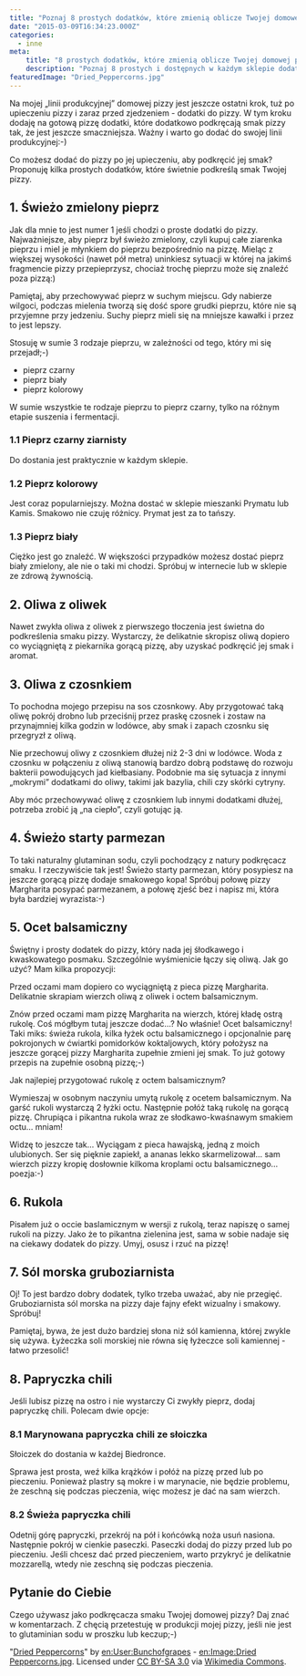 ```yaml
---
title: "Poznaj 8 prostych dodatków, które zmienią oblicze Twojej domowej pizzy"
date: "2015-03-09T16:34:23.000Z"
categories: 
  - inne
meta: 
    title: "8 prostych dodatków, które zmienią oblicze Twojej domowej pizzy"
    description: "Poznaj 8 prostych i dostępnych w każdym sklepie dodatków, które zmienią oblicze Twojej domowej pizzy pokręcając jej smak."
featuredImage: "Dried_Peppercorns.jpg"
---
```


Na mojej „linii produkcyjnej” domowej pizzy jest jeszcze ostatni krok, tuż po upieczeniu pizzy i zaraz przed zjedzeniem - dodatki do pizzy. W tym kroku dodaję na gotową pizzę dodatki, które dodatkowo podkręcają smak pizzy tak, że jest jeszcze smaczniejsza. Ważny i warto go dodać do swojej linii produkcyjnej:-)

Co możesz dodać do pizzy po jej upieczeniu, aby podkręcić jej smak? Proponuję kilka prostych dodatków, które świetnie podkreślą smak Twojej pizzy.

## 1\. Świeżo zmielony pieprz

Jak dla mnie to jest numer 1 jeśli chodzi o proste dodatki do pizzy. Najważniejsze, aby pieprz był świeżo zmielony, czyli kupuj całe ziarenka pieprzu i miel je młynkiem do pieprzu bezpośrednio na pizzę. Mieląc z większej wysokości (nawet pół metra) uninkiesz sytuacji w której na jakimś fragmencie pizzy przepieprzysz, chociaż trochę pieprzu może się znaleźć poza pizzą:)

Pamiętaj, aby przechowywać pieprz w suchym miejscu. Gdy nabierze wilgoci, podczas mielenia tworzą się dość spore grudki pieprzu, które nie są przyjemne przy jedzeniu. Suchy pieprz mieli się na mniejsze kawałki i przez to jest lepszy.

Stosuję w sumie 3 rodzaje pieprzu, w zależności od tego, który mi się przejadł;-)

- pieprz czarny
- pieprz biały
- pieprz kolorowy

W sumie wszystkie te rodzaje pieprzu to pieprz czarny, tylko na różnym etapie suszenia i fermentacji.

### 1.1 Pieprz czarny ziarnisty

Do dostania jest praktycznie w każdym sklepie.

### 1.2 Pieprz kolorowy

Jest coraz popularniejszy. Można dostać w sklepie mieszanki Prymatu lub Kamis. Smakowo nie czuję różnicy. Prymat jest za to tańszy.

### 1.3 Pieprz biały

Ciężko jest go znaleźć. W większości przypadków możesz dostać pieprz biały zmielony, ale nie o taki mi chodzi. Spróbuj w internecie lub w sklepie ze zdrową żywnością.

## 2\. Oliwa z oliwek

Nawet zwykła oliwa z oliwek z pierwszego tłoczenia jest świetna do podkreślenia smaku pizzy. Wystarczy, że delikatnie skropisz oliwą dopiero co wyciągniętą z piekarnika gorącą pizzę, aby uzyskać podkręcić jej smak i aromat.

## 3\. Oliwa z czosnkiem

To pochodna mojego przepisu na sos czosnkowy. Aby przygotować taką oliwę pokrój drobno lub przeciśnij przez praskę czosnek i zostaw na przynajmniej kilka godzin w lodówce, aby smak i zapach czosnku się przegryzł z oliwą.

Nie przechowuj oliwy z czosnkiem dłużej niż 2-3 dni w lodówce. Woda z czosnku w połączeniu z oliwą stanowią bardzo dobrą podstawę do rozwoju bakterii powodujących jad kiełbasiany. Podobnie ma się sytuacja z innymi „mokrymi” dodatkami do oliwy, takimi jak bazylia, chili czy skórki cytryny.

Aby móc przechowywać oliwę z czosnkiem lub innymi dodatkami dłużej, potrzeba zrobić ją „na ciepło”, czyli gotując ją.

## 4\. Świeżo starty parmezan

To taki naturalny glutaminan sodu, czyli pochodzący z natury podkręcacz smaku. I rzeczywiście tak jest! Świeżo starty parmezan, który posypiesz na jeszcze gorącą pizzę dodaje smakowego kopa! Spróbuj połowę pizzy Margharita posypać parmezanem, a połowę zjeść bez i napisz mi, która była bardziej wyrazista:-)

## 5\. Ocet balsamiczny

Świętny i prosty dodatek do pizzy, który nada jej śłodkawego i kwaskowatego posmaku. Szczególnie wyśmienicie łączy się oliwą. Jak go użyć? Mam kilka propozycji:

Przed oczami mam dopiero co wyciągniętą z pieca pizzę Margharita. Delikatnie skrapiam wierzch oliwą z oliwek i octem balsamicznym.

Znów przed oczami mam pizzę Margharita na wierzch, której kładę ostrą rukolę. Coś mógłbym tutaj jeszcze dodać…? No właśnie! Ocet balsamiczny! Taki miks: świeża rukola, kilka łyżek octu balsamicznego i opcjonalnie parę pokrojonych w ćwiartki pomidorków koktaljowych, który położysz na jeszcze gorącej pizzy Margharita zupełnie zmieni jej smak. To już gotowy przepis na zupełnie osobną pizzę;-)

Jak najlepiej przygotować rukolę z octem balsamicznym?

Wymieszaj w osobnym naczyniu umytą rukolę z ocetem balsamicznym. Na garść rukoli wystarczą 2 łyżki octu. Następnie połóż taką rukolę na gorącą pizzę. Chrupiąca i pikantna rukola wraz ze słodkawo-kwaśnawym smakiem octu… mniam!

Widzę to jeszcze tak… Wyciągam z pieca hawajską, jedną z moich ulubionych. Ser się pięknie zapiekł, a ananas lekko skarmelizował… sam wierzch pizzy kropię dosłownie kilkoma kroplami octu balsamicznego… poezja:-)

## 6\. Rukola

Pisałem już o occie baslamicznym w wersji z rukolą, teraz napiszę o samej rukoli na pizzy. Jako że to pikantna zielenina jest, sama w sobie nadaje się na ciekawy dodatek do pizzy. Umyj, osusz i rzuć na pizzę!

## 7\. Sól morska gruboziarnista

Oj! To jest bardzo dobry dodatek, tylko trzeba uważać, aby nie przegięć. Gruboziarnista sól morska na pizzy daje fajny efekt wizualny i smakowy. Spróbuj!

Pamiętaj, bywa, że jest dużo bardziej słona niż sól kamienna, której zwykle się używa. Łyżeczka soli morskiej nie równa się łyżeczce soli kamiennej - łatwo przesolić!

## 8\. Papryczka chili

Jeśli lubisz pizzę na ostro i nie wystarczy Ci zwykły pieprz, dodaj papryczkę chili. Polecam dwie opcje:

### 8.1 Marynowana papryczka chili ze słoiczka

Słoiczek do dostania w każdej Biedronce.

Sprawa jest prosta, weź kilka krążków i połóż na pizzę przed lub po pieczeniu. Ponieważ plastry są mokre i w marynacie, nie będzie problemu, że zeschną się podczas pieczenia, więc możesz je dać na sam wierzch.

### 8.2 Świeża papryczka chili

Odetnij górę papryczki, przekrój na pół i końcówką noża usuń nasiona. Następnie pokrój w cienkie paseczki. Paseczki dodaj do pizzy przed lub po pieczeniu. Jeśli chcesz dać przed pieczeniem, warto przykryć je delikatnie mozzarellą, wtedy nie zeschną się podczas pieczenia.

## Pytanie do Ciebie

Czego używasz jako podkręcacza smaku Twojej domowej pizzy? Daj znać w komentarzach. Z chęcią przetestuję w produkcji mojej pizzy, jeśli nie jest to glutaminian sodu w proszku lub keczup;-)

"[Dried Peppercorns](http://commons.wikimedia.org/wiki/File:Dried_Peppercorns.jpg#mediaviewer/File:Dried_Peppercorns.jpg)" by [en:User:Bunchofgrapes](//en.wikipedia.org/wiki/User:Bunchofgrapes "en:User:Bunchofgrapes") - [en:Image:Dried Peppercorns.jpg](//en.wikipedia.org/wiki/Image:Dried_Peppercorns.jpg "en:Image:Dried Peppercorns.jpg"). Licensed under [CC BY-SA 3.0](http://creativecommons.org/licenses/by-sa/3.0/ "Creative Commons Attribution-Share Alike 3.0") via [Wikimedia Commons](//commons.wikimedia.org/wiki/).
